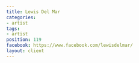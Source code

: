 ```yaml
---
title: Lewis Del Mar
categories:
- artist
tags:
- artist
position: 119
facebook: https://www.facebook.com/lewisdelmar/
layout: client
---
```


